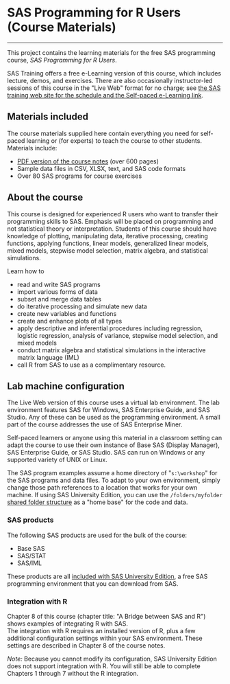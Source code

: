 # SAS Programming for R Users (Course Materials)
***
This project contains the learning materials for the free SAS programming course,
_SAS Programming for R Users_.  

SAS Training offers a free e-Learning version of this course, which includes lecture, demos, and exercises.
There are also occasionally instructor-led sessions of this course in the
"Live Web" format for no charge; see 
[the SAS training web site for the schedule and the Self-paced e-Learning link](https://support.sas.com/edu/schedules.html?id=3033).

## Materials included
The course materials supplied here contain everything you need for self-paced
learning or (for experts) to teach the course to other students.  Materials
include:
- [PDF version of the course notes](notes/LWSP4R_001.pdf) (over 600 pages)
- Sample data files in CSV, XLSX, text, and SAS code formats
- Over 80 SAS programs for course exercises 

## About the course
This course is designed for experienced R users who want to transfer their 
programming skills to SAS. 
Emphasis will be placed on programming and not statistical theory or interpretation. 
Students of this course should have knowledge of plotting, manipulating data, 
iterative processing, creating functions, applying functions, linear models, 
generalized linear models, mixed models, stepwise model selection, matrix algebra, 
and statistical simulations.

Learn how to
- read and write SAS programs
- import various forms of data
- subset and merge data tables
- do iterative processing and simulate new data
- create new variables and functions
- create and enhance plots of all types
- apply descriptive and inferential procedures including regression, 
logistic regression, analysis of variance, 
stepwise model selection, and mixed models
- conduct matrix algebra and statistical simulations in the interactive matrix language (IML)
- call R from SAS to use as a complimentary resource.

## Lab machine configuration
The Live Web version of this course uses a virtual lab environment. 
The lab environment features SAS for Windows, SAS Enterprise Guide, 
and SAS Studio.  Any of these can be used as the programming environment. 
A small part of the course addresses the use of SAS Enterprise Miner.

Self-paced learners or anyone using this material in a classroom setting can
adapt the course to use their own instance of Base SAS (Display Manager), 
SAS Enterprise Guide, or SAS Studio.  SAS can run on Windows or any supported
variety of UNIX or Linux.

The SAS program examples assume a home directory of "`s:\workshop`" for the
SAS programs and data files.  To adapt to your own environment, simply
change those path references to a location that works for your own
machine.  If using SAS University Edition, you can use the 
`/folders/myfolder` [shared folder structure](https://support.sas.com/software/products/university-edition/faq/shared_folder_whatis.htm) 
as a "home base" for the code and data.

### SAS products
The following SAS products are used for the bulk of the course:
- Base SAS
- SAS/STAT
- SAS/IML

These products are all [included with SAS University Edition](http://www.sas.com/en_us/software/university-edition.html), 
a free SAS programming environment that you can download from SAS.

### Integration with R
Chapter 8 of this course (chapter title: "A Bridge between SAS and R")
shows examples of integrating R with SAS.  
The integration with R requires an installed version of R, 
plus a few additional configuration settings within
your SAS environment.  These settings are described in Chapter 8 of the course
notes.

*Note:* Because you cannot modify its configuration, SAS University Edition 
does not support integration with R.  You will still be able to complete
Chapters 1 through 7 without the R integration.
